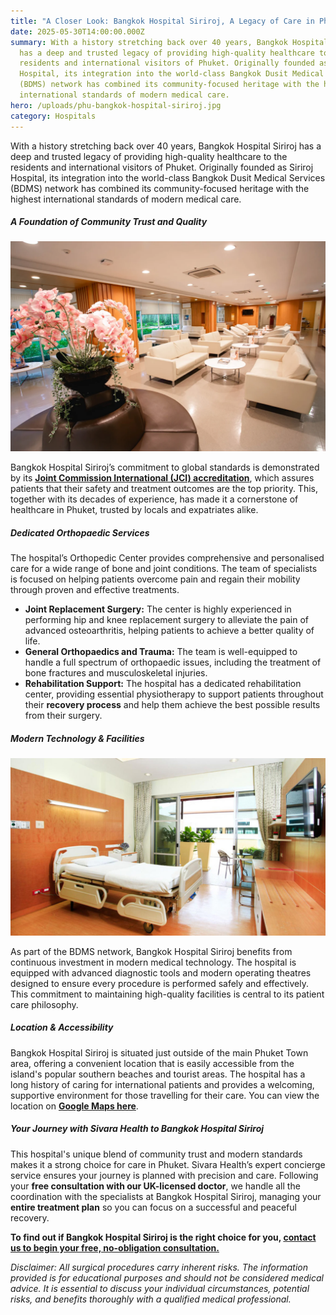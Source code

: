 ```yaml
---
title: "A Closer Look: Bangkok Hospital Siriroj, A Legacy of Care in Phuket"
date: 2025-05-30T14:00:00.000Z
summary: With a history stretching back over 40 years, Bangkok Hospital Siriroj
  has a deep and trusted legacy of providing high-quality healthcare to the
  residents and international visitors of Phuket. Originally founded as Siriroj
  Hospital, its integration into the world-class Bangkok Dusit Medical Services
  (BDMS) network has combined its community-focused heritage with the highest
  international standards of modern medical care.
hero: /uploads/phu-bangkok-hospital-siriroj.jpg
category: Hospitals
---
```

With a history stretching back over 40 years, Bangkok Hospital Siriroj has a deep and trusted legacy of providing high-quality healthcare to the residents and international visitors of Phuket. Originally founded as Siriroj Hospital, its integration into the world-class Bangkok Dusit Medical Services (BDMS) network has combined its community-focused heritage with the highest international standards of modern medical care.

##### **A Foundation of Community Trust and Quality**

![bangkok hospital siriroj orthopedic surgery](/uploads/zt6a6369.jpg "bangkok hospital siriroj orthopedic surgery")

Bangkok Hospital Siriroj’s commitment to global standards is demonstrated by its **[Joint Commission International (JCI) accreditation](https://www.jointcommissioninternational.org/)**, which assures patients that their safety and treatment outcomes are the top priority. This, together with its decades of experience, has made it a cornerstone of healthcare in Phuket, trusted by locals and expatriates alike.

##### **Dedicated Orthopaedic Services**

The hospital’s Orthopedic Center provides comprehensive and personalised care for a wide range of bone and joint conditions. The team of specialists is focused on helping patients overcome pain and regain their mobility through proven and effective treatments.

* **Joint Replacement Surgery:** The center is highly experienced in performing hip and knee replacement surgery to alleviate the pain of advanced osteoarthritis, helping patients to achieve a better quality of life.
* **General Orthopaedics and Trauma:** The team is well-equipped to handle a full spectrum of orthopaedic issues, including the treatment of bone fractures and musculoskeletal injuries.
* **Rehabilitation Support:** The hospital has a dedicated rehabilitation center, providing essential physiotherapy to support patients throughout their **recovery process** and help them achieve the best possible results from their surgery.

##### **Modern Technology & Facilities**

![bangkok hospital siriroj orthopedic care](/uploads/phuket-international-hospital-03-1024x576.jpg "bangkok hospital siriroj orthopedic care")

As part of the BDMS network, Bangkok Hospital Siriroj benefits from continuous investment in modern medical technology. The hospital is equipped with advanced diagnostic tools and modern operating theatres designed to ensure every procedure is performed safely and effectively. This commitment to maintaining high-quality facilities is central to its patient care philosophy.

##### **Location & Accessibility**

Bangkok Hospital Siriroj is situated just outside of the main Phuket Town area, offering a convenient location that is easily accessible from the island's popular southern beaches and tourist areas. The hospital has a long history of caring for international patients and provides a welcoming, supportive environment for those travelling for their care. You can view the location on **[Google Maps here](https://maps.app.goo.gl/Jw7cFAg2W3KKQLQM9)**.

##### **Your Journey with Sivara Health to Bangkok Hospital Siriroj**

This hospital's unique blend of community trust and modern standards makes it a strong choice for care in Phuket. Sivara Health’s expert concierge service ensures your journey is planned with precision and care. Following your **free consultation with our UK-licensed doctor**, we handle all the coordination with the specialists at Bangkok Hospital Siriroj, managing your **entire treatment plan** so you can focus on a successful and peaceful recovery.

**To find out if Bangkok Hospital Siriroj is the right choice for you, [contact us to begin your free, no-obligation consultation.](https://sivara.health/#consultation)**

*Disclaimer: All surgical procedures carry inherent risks. The information provided is for educational purposes and should not be considered medical advice. It is essential to discuss your individual circumstances, potential risks, and benefits thoroughly with a qualified medical professional.*
